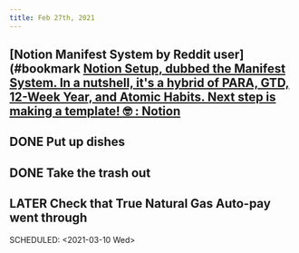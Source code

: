 ```yaml
---
title: Feb 27th, 2021
---
```


## [Notion Manifest System by Reddit user](#bookmark [Notion Setup, dubbed the Manifest System. In a nutshell, it&#x27;s a hybrid of PARA, GTD, 12-Week Year, and Atomic Habits. Next step is making a template! 🤓 : Notion](https://reddit.com/r/Notion/comments/ltde2w/notion_setup_dubbed_the_manifest_system_in_a/)
## DONE Put up dishes
## DONE Take the trash out
## LATER Check that True Natural Gas Auto-pay went through
SCHEDULED: <2021-03-10 Wed>
##
